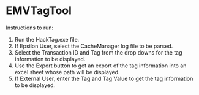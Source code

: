 # EMVTagTool
Instructions to run:
1. Run the HackTag.exe file.
2. If Epsilon User, select the CacheManager log file to be parsed.
3. Select the Transaction ID and Tag from the drop downs for the tag information to be displayed.
4. Use the Export button to get an export of the tag information into an excel sheet whose path will be displayed.
5. If External User, enter the Tag and Tag Value to get the tag information to be displayed.
